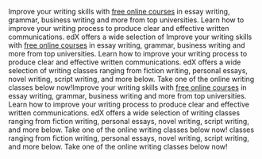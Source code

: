 Improve your writing skills with [free online courses](https://www.edx.org/) in essay writing, grammar, business writing and more from top universities. Learn how to improve your writing process to produce clear and effective written communications. edX offers a wide selection of Improve your writing skills with [free online courses](https://www.edx.org/) in essay writing, grammar, business writing and more from top universities. Learn how to improve your writing process to produce clear and effective written communications. edX offers a wide selection of writing classes ranging from fiction writing, personal essays, novel writing, script writing, and more below. Take one of the online writing classes below now!Improve your writing skills with [free online courses](https://www.edx.org/) in essay writing, grammar, business writing and more from top universities. Learn how to improve your writing process to produce clear and effective written communications. edX offers a wide selection of writing classes ranging from fiction writing, personal essays, novel writing, script writing, and more below. Take one of the online writing classes below now! classes ranging from fiction writing, personal essays, novel writing, script writing, and more below. Take one of the online writing classes below now!
